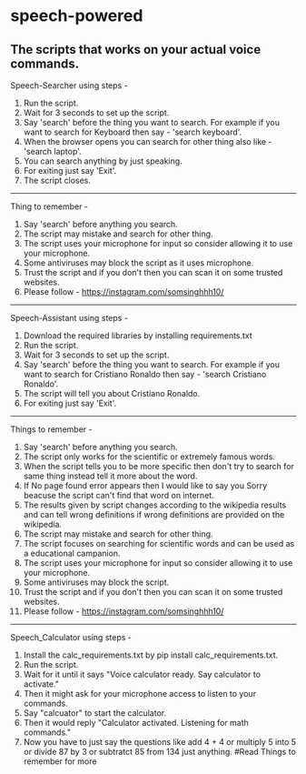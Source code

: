 # speech-powered
The scripts that works on your actual voice commands.
---------------------------------------------------------------------------------------------------------------------------------------
Speech-Searcher using steps - 
1. Run the script.
2. Wait for 3 seconds to set up the script.
3. Say 'search' before the thing you want to search. For example if you want to search for Keyboard then say - 'search keyboard'.
4. When the browser opens you can search for other thing also like - 'search laptop'.
5. You can search anything by just speaking.
6. For exiting just say 'Exit'.
7. The script closes.
------------------------------------------------------------------------------------------------------------------------------
Thing to remember - 
1. Say 'search' before anything you search.
2. The script may mistake and search for other thing.
3. The script uses your microphone for input so consider allowing it to use your microphone.
4. Some antiviruses may block the script as it uses microphone.
5. Trust the script and if you don't then you can scan it on some trusted websites.
6. Please follow - https://instagram.com/somsinghhh10/
------------------------------------------------------------------------------------------------------------------------------
Speech-Assistant using steps -
1. Download the required libraries by installing requirements.txt
2. Run the script.
3. Wait for 3 seconds to set up the script.
4. Say 'search' before the thing you want to search. For example if you want to search for Cristiano Ronaldo then say - 'search Cristiano Ronaldo'.
5. The script will tell you about Cristiano Ronaldo.
6. For exiting just say 'Exit'.
------------------------------------------------------------------------------------------------------------------------------
Things to remember - 
1. Say 'search' before anything you search.
2. The script only works for the scientific or extremely famous words.
3. When the script tells you to be more specific then don't try to search for same thing instead tell it more about the word.
4. If No page found error appears then I would like to say you Sorry beacuse the script can't find that word on internet.
5. The results given by script changes according to the wikipedia results and can tell wrong definitions if wrong definitions are provided on the wikipedia.
6. The script may mistake and search for other thing.
7. The script focuses on searching for scientific words and can be used as a educational campanion.
8. The script uses your microphone for input so consider allowing it to use your microphone.
9. Some antiviruses may block the script.
10. Trust the script and if you don't then you can scan it on some trusted websites.
11. Please follow - https://instagram.com/somsinghhh10/
-------------------------------------------------------------------------------------------------------------------------------------------------------------------------------
Speech_Calculator using steps -
1. Install the calc_requirements.txt by pip install calc_requirements.txt.
2. Run the script.
3. Wait for it until it says "Voice calculator ready. Say calculator to activate."
4. Then it might ask for your microphone access to listen to your commands.
5. Say "calcuator" to start the calculator.
6. Then it would reply "Calculator activated. Listening for math commands."
7. Now you have to just say the questions like add 4 + 4 or multiply 5 into 5 or divide 87 by 3 or subtratct 85 from 134 just anything.
#Read Things  to remember for more
